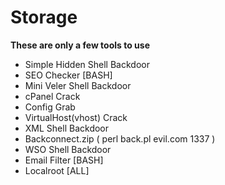 # Storage
<b> These are only a few tools to use </b>

* Simple Hidden Shell Backdoor
* SEO Checker [BASH]
* Mini Veler Shell Backdoor
* cPanel Crack
* Config Grab
* VirtualHost(vhost) Crack
* XML Shell Backdoor
* Backconnect.zip ( perl back.pl evil.com 1337 )
* WSO Shell Backdoor
* Email Filter [BASH]
* Localroot [ALL]
